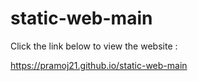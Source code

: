# static-web-main



Click the link below to view the website : 

https://pramoj21.github.io/static-web-main
